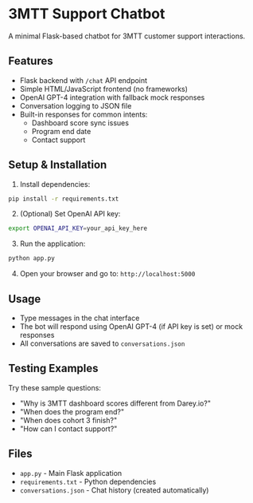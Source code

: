 # 3MTT Support Chatbot

A minimal Flask-based chatbot for 3MTT customer support interactions.

## Features

- Flask backend with `/chat` API endpoint
- Simple HTML/JavaScript frontend (no frameworks)
- OpenAI GPT-4 integration with fallback mock responses
- Conversation logging to JSON file
- Built-in responses for common intents:
  - Dashboard score sync issues
  - Program end date
  - Contact support

## Setup & Installation

1. Install dependencies:
```bash
pip install -r requirements.txt
```

2. (Optional) Set OpenAI API key:
```bash
export OPENAI_API_KEY=your_api_key_here
```

3. Run the application:
```bash
python app.py
```

4. Open your browser and go to: `http://localhost:5000`

## Usage

- Type messages in the chat interface
- The bot will respond using OpenAI GPT-4 (if API key is set) or mock responses
- All conversations are saved to `conversations.json`

## Testing Examples

Try these sample questions:
- "Why is 3MTT dashboard scores different from Darey.io?"
- "When does the program end?"
- "When does cohort 3 finish?"
- "How can I contact support?"

## Files

- `app.py` - Main Flask application
- `requirements.txt` - Python dependencies
- `conversations.json` - Chat history (created automatically)